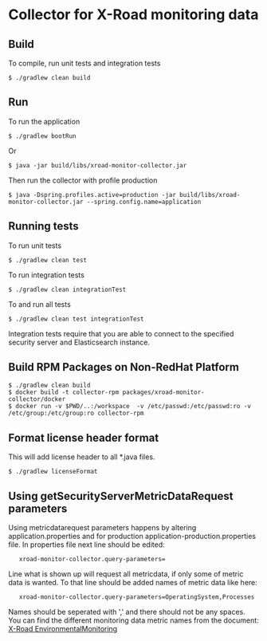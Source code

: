 # Collector for X-Road monitoring data

## Build

To compile, run unit tests and integration tests

    $ ./gradlew clean build


## Run

To run the application

    $ ./gradlew bootRun

Or

    $ java -jar build/libs/xroad-monitor-collector.jar

Then run the collector with profile production

    $ java -Dspring.profiles.active=production -jar build/libs/xroad-monitor-collector.jar --spring.config.name=application


## Running tests

To run unit tests

    $ ./gradlew clean test

To run integration tests

    $ ./gradlew clean integrationTest

To and run all tests

    $ ./gradlew clean test integrationTest

Integration tests require that you are able to connect to the specified security server and Elasticsearch instance.


## Build RPM Packages on Non-RedHat Platform
 
    $ ./gradlew clean build
    $ docker build -t collector-rpm packages/xroad-monitor-collector/docker
    $ docker run -v $PWD/..:/workspace  -v /etc/passwd:/etc/passwd:ro -v /etc/group:/etc/group:ro collector-rpm


## Format license header format

This will add license header to all *.java files.

    $ ./gradlew licenseFormat
    
## Using getSecurityServerMetricDataRequest parameters
Using metricdatarequest parameters happens by altering application.properties and for production application-production.properties file. In properties file next line should be edited:
```
   xroad-monitor-collector.query-parameters=
```
Line what is shown up will request all metricdata, if only some of metric data is wanted. To that line should be added names of metric data like here:
```
   xroad-monitor-collector.query-parameters=OperatingSystem,Processes
```
Names should be seperated with ',' and there should not be any spaces.
You can find the different monitoring data metric names from the document: [X-Road EnvironmentalMonitoring](https://github.com/vrk-kpa/X-Road/tree/develop/doc/EnvironmentalMonitoring)
